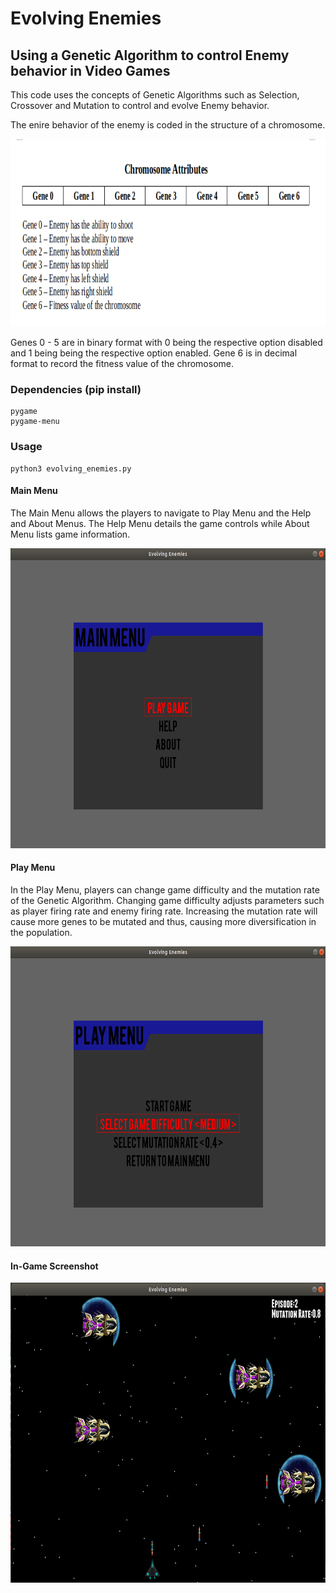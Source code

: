 # Evolving Enemies
## Using a Genetic Algorithm to control Enemy behavior in Video Games

This code uses the concepts of Genetic Algorithms such as Selection, Crossover and Mutation to control and evolve Enemy behavior. 

The enire behavior of the enemy is coded in the structure of a chromosome.

<p align="center">
  <img width="650" height="300" src="https://github.com/NeonInc/Adaptive-Gameplay/blob/master/Images/Chromosome_Attributes.png">
</p>

Genes 0 - 5 are in binary format with 0 being the respective option disabled and 1 being being the respective option enabled.
Gene 6 is in decimal format to record the fitness value of the chromosome.

### Dependencies (pip install)
```
pygame
pygame-menu
```
### Usage

```
python3 evolving_enemies.py
```
#### Main Menu

The Main Menu allows the players to navigate to Play Menu and the Help and About Menus. The Help Menu details the game controls while About Menu lists game information.

<p align="center">
  <img width="640" height="480" src="https://github.com/NeonInc/Adaptive-Gameplay/blob/master/Images/Main_Menu.png">
</p>

#### Play Menu

In the Play Menu, players can change game difficulty and the mutation rate of the Genetic Algorithm. Changing game difficulty adjusts parameters such as player firing rate and enemy firing rate. Increasing the mutation rate will cause more genes to be mutated and thus, causing more diversification in the population.

<p align="center">
  <img width="640" height="480" src="https://github.com/NeonInc/Adaptive-Gameplay/blob/master/Images/Play_Menu.png">
</p>

#### In-Game Screenshot

<p align="center">
  <img width="640" height="480" src="https://github.com/NeonInc/Adaptive-Gameplay/blob/master/Images/Game_Screenshot.png">
</p>
